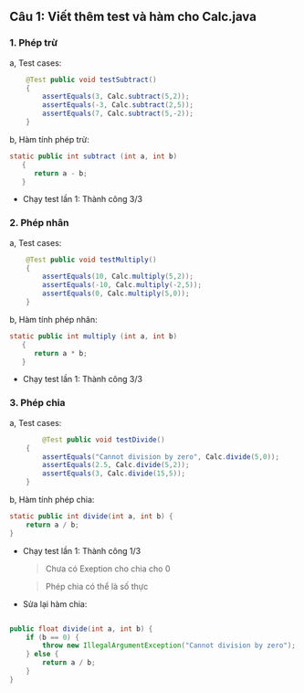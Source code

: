 ## Câu 1: Viết thêm test và hàm cho Calc.java

### 1. Phép trừ
a, Test cases:

```java
    @Test public void testSubtract()
    {
        assertEquals(3, Calc.subtract(5,2));
        assertEquals(-3, Calc.subtract(2,5));
        assertEquals(7, Calc.subtract(5,-2));
    }
```

b, Hàm tính phép trừ:

```java
static public int subtract (int a, int b)
   {
      return a - b;
   }
```
- Chạy test lần 1: Thành công 3/3

### 2. Phép nhân
a, Test cases:

```java
    @Test public void testMultiply()
    {
        assertEquals(10, Calc.multiply(5,2));
        assertEquals(-10, Calc.multiply(-2,5));
        assertEquals(0, Calc.multiply(5,0));
    }
```

b, Hàm tính phép nhân:

```java
static public int multiply (int a, int b)
   {
      return a * b;
   }
```
- Chạy test lần 1: Thành công 3/3

### 3. Phép chia
a, Test cases:

```java
        @Test public void testDivide()
    {
        assertEquals("Cannot division by zero", Calc.divide(5,0));
        assertEquals(2.5, Calc.divide(5,2));
        assertEquals(3, Calc.divide(15,5));
    }
```

b, Hàm tính phép chia:

```java
static public int divide(int a, int b) {
    return a / b;
}
```
- Chạy test lần 1: Thành công 1/3

  > Chưa có Exeption cho chia cho 0

  > Phép chia có thể là số thực

- Sửa lại hàm chia:

```java

public float divide(int a, int b) {
    if (b == 0) {
        throw new IllegalArgumentException("Cannot division by zero");
    } else {
        return a / b;
    }
}
```
